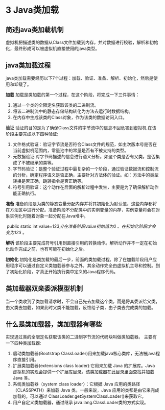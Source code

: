 # 3 Java类加载

## 简述java类加载机制

虚拟机把描述类的数据从Class文件加载到内存，并对数据进行校验，解析和初始化，最终形成可以被虚拟机直接使用的java类型。



## java类加载过程

java类加载需要经历以下7个过程：加载、验证、准备、解析、初始化，然后是使用和卸载了。

**加载**
加载是类加载的第一个过程，在这个阶段，将完成一下三件事情：

1. 通过一个类的全限定名获取该类的二进制流。
2. 将该二进制流中的静态存储结构转化为方法去运行时数据结构。 
3. 在内存中生成该类的Class对象，作为该类的数据访问入口。

**验证**
验证的目的是为了确保Class文件的字节流中的信息不回危害到虚拟机.在该阶段主要完成以下四种验证:

1. 文件格式验证：验证字节流是否符合Class文件的规范，如主次版本号是否在当前虚拟机范围内，常量池中的常量是否有不被支持的类型。
2. 元数据验证:对字节码描述的信息进行语义分析，如这个类是否有父类，是否集成了不被继承的类等。
3. 字节码验证：是整个验证过程中最复杂的一个阶段，通过验证数据流和控制流的分析，确定程序语义是否正确，主要针对方法体的验证。如：方法中的类型转换是否正确，跳转指令是否正确等。
4. 符号引用验证：这个动作在后面的解析过程中发生，主要是为了确保解析动作能正确执行。

**准备**
准备阶段是为类的静态变量分配内存并将其初始化为默认值，这些内存都将在方法区中进行分配。准备阶段不分配类中的实例变量的内存，实例变量将会在对象实例化时随着对象一起分配在Java堆中。

​    public static int value=123;*//在准备阶段value初始值为0 。在初始化阶段才会变为123 。*

**解析**
该阶段主要完成符号引用到直接引用的转换动作。解析动作并不一定在初始化动作完成之前，也有可能在初始化之后。

**初始化**
初始化是类加载的最后一步，前面的类加载过程，除了在加载阶段用户应用程序可以通过自定义类加载器参与之外，其余动作完全由虚拟机主导和控制。到了初始化阶段，才真正开始执行类中定义的Java程序代码。



## 类加载器双亲委派模型机制

当一个类收到了类加载请求时，不会自己先去加载这个类，而是将其委派给父类，由父类去加载，如果此时父类不能加载，反馈给子类，由子类去完成类的加载。



## 什么是类加载器，类加载器有哪些

实现通过类的全限定名获取该类的二进制字节流的代码块叫做类加载器。
主要有一下四种类加载器:
1. 启动类加载器(Bootstrap ClassLoader)用来加载java核心类库，无法被java程序直接引用。
2. 扩展类加载器(extensions class loader):它用来加载 Java 的扩展库。Java 虚拟机的实现会提供一个扩展库目录。该类加载器在此目录里面查找并加载 Java 类。
3. 系统类加载器（system class loader）：它根据 Java 应用的类路径（CLASSPATH）来加载 Java 类。一般来说，Java 应用的类都是由它来完成加载的。可以通过 ClassLoader.getSystemClassLoader()来获取它。
4. 用户自定义类加载器，通过继承 java.lang.ClassLoader类的方式实现。
